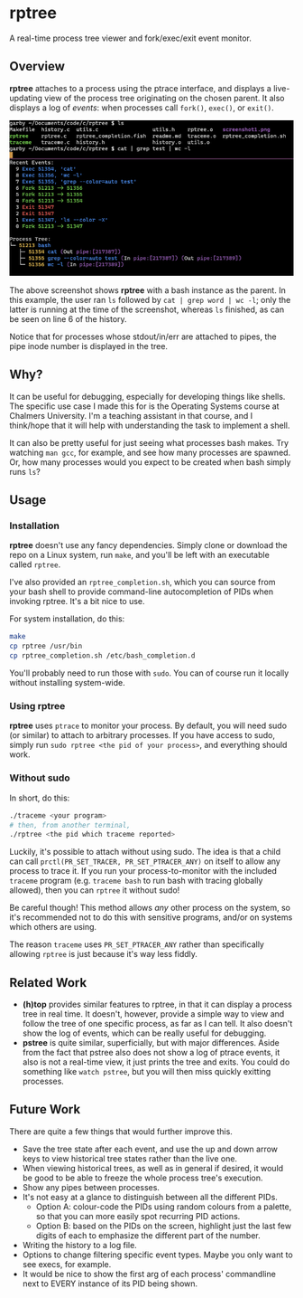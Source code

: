 # rptree

A real-time process tree viewer and fork/exec/exit event monitor.

## Overview

**rptree** attaches to a process using the ptrace interface, and displays a live-updating view of the process tree originating on the chosen parent. It also displays a log of _events_: when processes call `fork()`, `exec()`, or `exit()`.

![Screenshot](screenshot1.png)

The above screenshot shows **rptree** with a bash instance as the parent. In this example, the user ran `ls` followed by `cat | grep word | wc -l`; only the latter is running at the time of the screenshot, whereas `ls` finished, as can be seen on line 6 of the history.

Notice that for processes whose stdout/in/err are attached to pipes, the pipe inode number is displayed in the tree.

## Why?

It can be useful for debugging, especially for developing things like shells. The specific use case I made this for is the Operating Systems course at Chalmers University. I'm a teaching assistant in that course, and I think/hope that it will help with understanding the task to implement a shell.

It can also be pretty useful for just seeing what processes bash makes. Try watching `man gcc`, for example, and see how many processes are spawned. Or, how many processes would you expect to be created when bash simply runs `ls`?

## Usage

### Installation

**rptree** doesn't use any fancy dependencies. Simply clone or download the repo on a Linux system, run `make`, and you'll be left with an executable called `rptree`.

I've also provided an `rptree_completion.sh`, which you can source from your bash shell to provide command-line autocompletion of PIDs when invoking rptree. It's a bit nice to use.

For system installation, do this:

```sh
make
cp rptree /usr/bin
cp rptree_completion.sh /etc/bash_completion.d
```

You'll probably need to run those with `sudo`. You can of course run it locally without installing system-wide.

### Using **rptree**

**rptree** uses `ptrace` to monitor your process. By default, you will need sudo (or similar) to attach to arbitrary processes. If you have access to sudo, simply run `sudo rptree <the pid of your process>`, and everything should work.

### Without sudo

In short, do this:

```sh
./traceme <your program>
# then, from another terminal,
./rptree <the pid which traceme reported>
```

Luckily, it's possible to attach without using sudo. The idea is that a child can call `prctl(PR_SET_TRACER, PR_SET_PTRACER_ANY)` on itself to allow any process to trace it. If you run your process-to-monitor with the included `traceme` program (e.g. `traceme bash` to run bash with tracing globally allowed), then you can `rptree` it without sudo!

Be careful though! This method allows _any_ other process on the system, so it's recommended not to do this with sensitive programs, and/or on systems which others are using.

The reason `traceme` uses `PR_SET_PTRACER_ANY` rather than specifically allowing `rptree` is just because it's way less fiddly.

## Related Work

 - **(h)top** provides similar features to rptree, in that it can display a process tree in real time. It doesn't, however, provide a simple way to view and follow the tree of one specific process, as far as I can tell. It also doesn't show the log of events, which can be really useful for debugging.
 - **pstree** is quite similar, superficially, but with major differences. Aside from the fact that pstree also does not show a log of ptrace events, it also is not a real-time view, it just prints the tree and exits. You could do something like `watch pstree`, but you will then miss quickly exitting processes.

## Future Work

There are quite a few things that would further improve this.

 - Save the tree state after each event, and use the up and down arrow keys to view historical tree states rather than the live one.
 - When viewing historical trees, as well as in general if desired, it would be good to be able to freeze the whole process tree's execution.
 - Show any pipes between processes.
 - It's not easy at a glance to distinguish between all the different PIDs.
   - Option A: colour-code the PIDs using random colours from a palette, so that you can more easily spot recurring PID actions.
   - Option B: based on the PIDs on the screen, highlight just the last few digits of each to emphasize the different part of the number.
 - Writing the history to a log file.
 - Options to change filtering specific event types. Maybe you only want to see execs, for example.
 - It would be nice to show the first arg of each process' commandline next to EVERY instance of its PID being shown.
